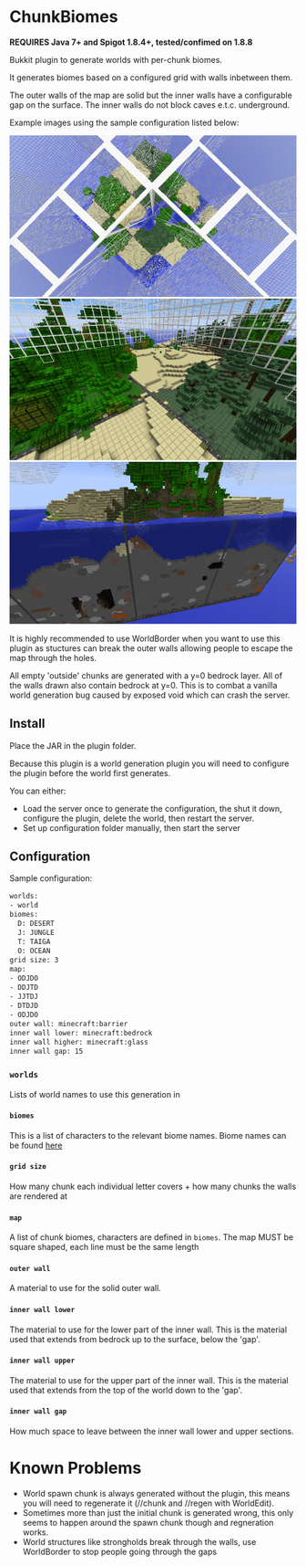 ChunkBiomes
===========

__REQUIRES Java 7+ and Spigot 1.8.4+, tested/confimed on 1.8.8__

Bukkit plugin to generate worlds with per-chunk biomes.

It generates biomes based on a configured grid with walls inbetween them. 

The outer walls of the map are solid but the inner walls have a configurable gap on the surface. The inner walls do not
block caves e.t.c. underground.

Example images using the sample configuration listed below:

![Chunk Split](images/chunk-split.png)
![Surface](images/surface.png)
![Walls](images/walls.png)

It is highly recommended to use WorldBorder when you want to use this plugin as stuctures can break the outer walls
allowing people to escape the map through the holes.

All empty 'outside' chunks are generated with a y=0 bedrock layer. All of the walls drawn also contain bedrock at y=0. 
This is to combat a vanilla world generation bug caused by exposed void which can crash the server.

## Install

Place the JAR in the plugin folder. 

Because this plugin is a world generation plugin you will need to configure the plugin before the world first generates.

You can either:

- Load the server once to generate the configuration, the shut it down, configure the plugin, delete the world, then restart the server.
- Set up configuration folder manually, then start the server

## Configuration

Sample configuration:

```
worlds:
- world
biomes:
  D: DESERT
  J: JUNGLE
  T: TAIGA
  O: OCEAN
grid size: 3
map:
- ODJDO
- DDJTD
- JJTDJ
- DTDJD
- ODJDO
outer wall: minecraft:barrier
inner wall lower: minecraft:bedrock
inner wall higher: minecraft:glass
inner wall gap: 15
```

### `worlds`

Lists of world names to use this generation in

#### `biomes`

This is a list of characters to the relevant biome names. Biome names can be found [here](https://hub.spigotmc.org/javadocs/bukkit/org/bukkit/block/Biome.html)

#### `grid size`

How many chunk each individual letter covers + how many chunks the walls are rendered at

#### `map`

A list of chunk biomes, characters are defined in `biomes`. The map MUST be square shaped, each line must be the same length

#### `outer wall`

A material to use for the solid outer wall.

#### `inner wall lower`

The material to use for the lower part of the inner wall. This is the material used that extends from bedrock up to the
surface, below the 'gap'.

#### `inner wall upper`

The material to use for the upper part of the inner wall. This is the material used that extends from the top of the world
down to the 'gap'.

#### `inner wall gap`

How much space to leave between the inner wall lower and upper sections.

# Known Problems

- World spawn chunk is always generated without the plugin, this means you will need to regenerate it (//chunk and //regen with WorldEdit).
- Sometimes more than just the initial chunk is generated wrong, this only seems to happen around the spawn chunk though and regneration works.
- World structures like strongholds break through the walls, use WorldBorder to stop people going through the gaps
